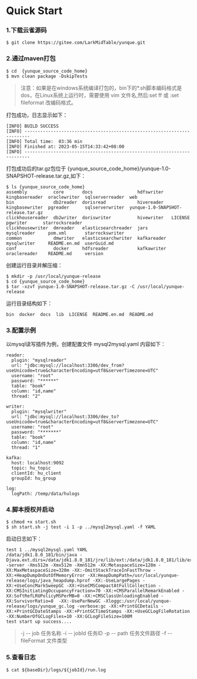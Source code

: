 # Quick Start

### 1.下载云雀源码

```
$ git clone https://gitee.com/LarkMidTable/yunque.git
```

### 2.通过maven打包

```
$ cd  {yunque_source_code_home}
$ mvn clean package -DskipTests
```
> 注意：如果是在windows系统编译打包的，bin下的*.sh脚本编码格式是dos，在Linux系统上运行时，需要使用 vim 文件名,然后:set ff 或 :set fileformat 改编码格式。

打包成功，日志显示如下：
```
[INFO] BUILD SUCCESS
[INFO] ------------------------------------------------------------------------
[INFO] Total time:  03:36 min
[INFO] Finished at: 2023-05-15T14:33:42+08:00
[INFO] ------------------------------------------------------------------------
```
打包成功后的tar.gz包位于 {yunque_source_code_home}/yunque-1.0-SNAPSHOT-release.tar.gz,如下：
```
$ ls {yunque_source_code_home}
assembly          core       docs                 hdfswriter   kingbasereader  oraclewriter  sqlserverreader  web
bin               db2reader  dorisread            hivereader   kingbasewriter  pgreader      sqlserverwriter  yunque-1.0-SNAPSHOT-release.tar.gz
clickhousereader  db2writer  doriswriter          hivewriter   LICENSE         pgwriter      starrocksreader
clickhousewriter  dmreader   elasticsearchreader  jars         mysqlreader     pom.xml       starrockswriter
common            dmwriter   elasticsearchwriter  kafkareader  mysqlwriter     README.en.md  userGuid.md
conf              docker     hdfsreader           kafkawriter  oraclereader    README.md     version
```
创建运行目录并解压缩：
```
$ mkdir -p /usr/local/yunque-release
$ cd {yunque_source_code_home}
$ tar -xzvf yunque-1.0-SNAPSHOT-release.tar.gz -C /usr/local/yunque-release
```
运行目录结构如下：
```
bin  docker  docs  lib  LICENSE  README.en.md  README.md
```
### 3.配置示例

以mysql读写插件为例，创建配置文件 mysql2mysql.yaml 内容如下：
```
reader:
  plugin: "mysqlreader"
  url: "jdbc:mysql://localhost:3306/dev_from?useUnicode=true&characterEncoding=utf8&serverTimezone=UTC"
  username: "root"
  password: "******"
  table: "book"
  column: "id,name"
  thread: "2"

writer:
  plugin: "mysqlwriter"
  url: "jdbc:mysql://localhost:3306/dev_to?useUnicode=true&characterEncoding=utf8&serverTimezone=UTC"
  username: "root"
  password: "*******"
  table: "book"
  column: "id,name"
  thread: "1"

kafka:
  host: localhost:9092
  topic: hu_topic
  clientId: hu_client
  groupId: hu_group

log:
  logPath: /temp/data/hulogs

```

### 4.脚本授权并启动

```
$ chmod +x start.sh
$ sh start.sh -j test -i 1 -p ../mysql2mysql.yaml -f YAML

```
启动日志如下：
```
test 1 ../mysql2mysql.yaml YAML
/data/jdk1.8.0_181/bin/java -Djava.ext.dirs=/data/jdk1.8.0_181/jre/lib/ext:/data/jdk1.8.0_181/lib/ext  -server -Xms512m -Xmx512m -Xmn512m -XX:MetaspaceSize=128m -XX:MaxMetaspaceSize=320m -XX:-OmitStackTraceInFastThrow -XX:+HeapDumpOnOutOfMemoryError -XX:HeapDumpPath=/usr/local/yunque-release/logs/java_heapdump.hprof -XX:-UseLargePages -XX:+UseConcMarkSweepGC -XX:+UseCMSCompactAtFullCollection -XX:CMSInitiatingOccupancyFraction=70 -XX:+CMSParallelRemarkEnabled -XX:SoftRefLRUPolicyMSPerMB=0 -XX:+CMSClassUnloadingEnabled -XX:SurvivorRatio=8  -XX:-UseParNewGC -Xloggc:/usr/local/yunque-release/logs/yunque_gc.log -verbose:gc -XX:+PrintGCDetails -XX:+PrintGCDateStamps -XX:+PrintGCTimeStamps -XX:+UseGCLogFileRotation -XX:NumberOfGCLogFiles=10 -XX:GCLogFileSize=100M
test start up success....
```
> -j -- job 任务名称 -i -- jobId 任务ID -p -- path 任务文件路径 -f -- fileFormat 文件类型

### 5.查看日志

```
$ cat ${baseDir}/logs/${jobId}/run.log
```